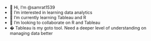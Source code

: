 - 👋 Hi, I’m @samrat1539
- 👀 I’m interested in learning data analytics
- 🌱 I’m currently learning Tableau and R
- 💞️ I’m looking to collaborate on R and Tableau
- � Tableau is my goto tool. Need a deeper level of understanding on managing data better

<!---
samrat1539/samrat1539 is a ✨ special ✨ repository because its `README.md` (this file) appears on your GitHub profile.
You can click the Preview link to take a look at your changes.
--->
